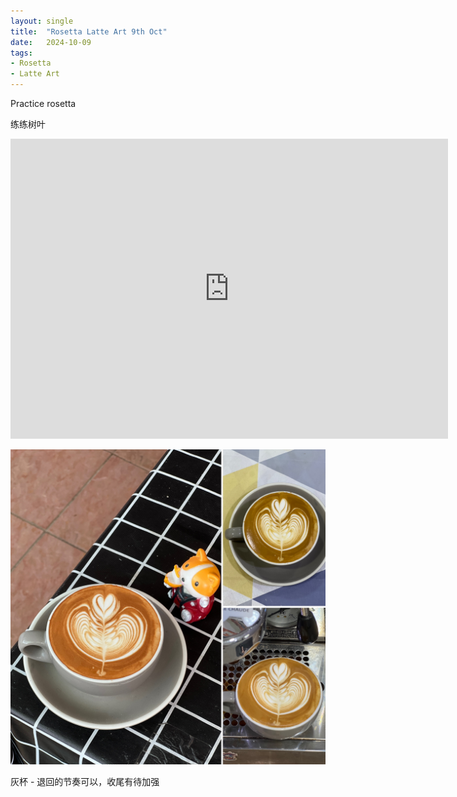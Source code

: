 ```yaml
---
layout: single
title:  "Rosetta Latte Art 9th Oct"
date:   2024-10-09
tags:
- Rosetta
- Latte Art
---
```



Practice rosetta

练练树叶


<div class="embed-container">
  <iframe
      src="https://www.youtube.com/embed/v49Rv8lkiyQ"
      width="700"
      height="480"
      frameborder="0"
      allowfullscreen="true">
  </iframe>
</div>



![](/assets/img/2024/10/09/701C7755-BFC9-4E82-9BEA-2797A9C2B945.JPG)



灰杯 - 退回的节奏可以，收尾有待加强
